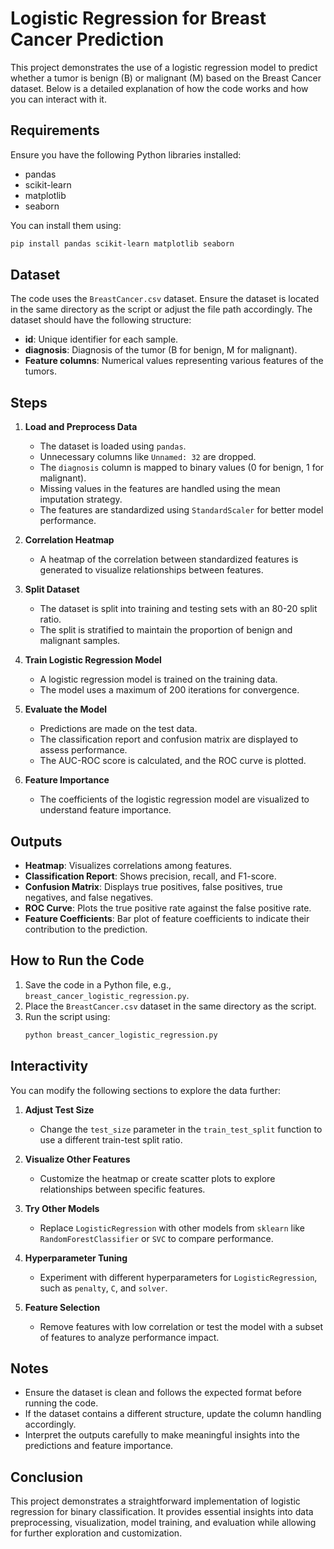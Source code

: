 # Logistic Regression for Breast Cancer Prediction

This project demonstrates the use of a logistic regression model to predict whether a tumor is benign (B) or malignant (M) based on the Breast Cancer dataset. Below is a detailed explanation of how the code works and how you can interact with it.

## Requirements

Ensure you have the following Python libraries installed:
- pandas
- scikit-learn
- matplotlib
- seaborn

You can install them using:
```bash
pip install pandas scikit-learn matplotlib seaborn
```

## Dataset

The code uses the `BreastCancer.csv` dataset. Ensure the dataset is located in the same directory as the script or adjust the file path accordingly. The dataset should have the following structure:
- **id**: Unique identifier for each sample.
- **diagnosis**: Diagnosis of the tumor (B for benign, M for malignant).
- **Feature columns**: Numerical values representing various features of the tumors.

## Steps

1. **Load and Preprocess Data**
   - The dataset is loaded using `pandas`.
   - Unnecessary columns like `Unnamed: 32` are dropped.
   - The `diagnosis` column is mapped to binary values (0 for benign, 1 for malignant).
   - Missing values in the features are handled using the mean imputation strategy.
   - The features are standardized using `StandardScaler` for better model performance.

2. **Correlation Heatmap**
   - A heatmap of the correlation between standardized features is generated to visualize relationships between features.

3. **Split Dataset**
   - The dataset is split into training and testing sets with an 80-20 split ratio.
   - The split is stratified to maintain the proportion of benign and malignant samples.

4. **Train Logistic Regression Model**
   - A logistic regression model is trained on the training data.
   - The model uses a maximum of 200 iterations for convergence.

5. **Evaluate the Model**
   - Predictions are made on the test data.
   - The classification report and confusion matrix are displayed to assess performance.
   - The AUC-ROC score is calculated, and the ROC curve is plotted.

6. **Feature Importance**
   - The coefficients of the logistic regression model are visualized to understand feature importance.

## Outputs

- **Heatmap**: Visualizes correlations among features.
- **Classification Report**: Shows precision, recall, and F1-score.
- **Confusion Matrix**: Displays true positives, false positives, true negatives, and false negatives.
- **ROC Curve**: Plots the true positive rate against the false positive rate.
- **Feature Coefficients**: Bar plot of feature coefficients to indicate their contribution to the prediction.

## How to Run the Code

1. Save the code in a Python file, e.g., `breast_cancer_logistic_regression.py`.
2. Place the `BreastCancer.csv` dataset in the same directory as the script.
3. Run the script using:
   ```bash
   python breast_cancer_logistic_regression.py
   ```

## Interactivity

You can modify the following sections to explore the data further:

1. **Adjust Test Size**
   - Change the `test_size` parameter in the `train_test_split` function to use a different train-test split ratio.

2. **Visualize Other Features**
   - Customize the heatmap or create scatter plots to explore relationships between specific features.

3. **Try Other Models**
   - Replace `LogisticRegression` with other models from `sklearn` like `RandomForestClassifier` or `SVC` to compare performance.

4. **Hyperparameter Tuning**
   - Experiment with different hyperparameters for `LogisticRegression`, such as `penalty`, `C`, and `solver`.

5. **Feature Selection**
   - Remove features with low correlation or test the model with a subset of features to analyze performance impact.

## Notes

- Ensure the dataset is clean and follows the expected format before running the code.
- If the dataset contains a different structure, update the column handling accordingly.
- Interpret the outputs carefully to make meaningful insights into the predictions and feature importance.

## Conclusion

This project demonstrates a straightforward implementation of logistic regression for binary classification. It provides essential insights into data preprocessing, visualization, model training, and evaluation while allowing for further exploration and customization.

